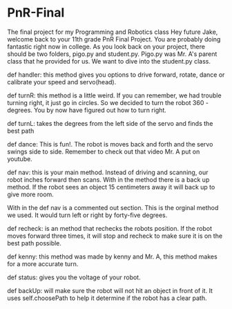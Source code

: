 # PnR-Final
The final project for my Programming and Robotics class
Hey future Jake, welcome back to your 11th grade PnR Final Project. You are probably doing fantastic right now
in college. As you look back on your project, there should be two folders, pigo.py and student.py. Pigo.py was Mr. A's
parent class that he provided for us. We want to dive into the student.py class.

def handler: this method gives you options to drive forward, rotate, dance or calibrate your speed and servo(head).

def turnR: this method is a little weird. If you can remember, we had trouble turning right, it just go in circles. So we
decided to turn the robot 360 - degrees. You by now have figured out how to turn right.

def turnL: takes the degrees from the left side of the servo and finds the best path



def dance: This is fun!. The robot is moves back and forth and the servo swings side to side. Remember to check out that
video Mr. A put on youtube.

def nav: this is your main method. Instead of driving and scanning, our robot inches forward then scans. With in the method
there is a back up method. If the robot sees an object 15 centimeters away it will back up to give more room.

With in the def nav is a commented out section. This is the orginal method we used. It would turn left or right by
forty-five degrees.

def recheck: is an method that rechecks the robots position. If the robot moves forward three times, it will stop and recheck
to make sure it is on the best path possible.

def kenny: this method was made by kenny and Mr. A, this method makes for a more accurate turn.

def status: gives you the voltage of your robot.

def backUp: will make sure the robot will not hit an object in front of it. It uses self.choosePath to help it determine
if the robot has a clear path.